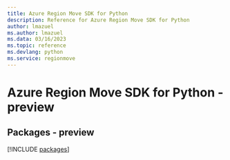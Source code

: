 ```yaml
---
title: Azure Region Move SDK for Python
description: Reference for Azure Region Move SDK for Python
author: lmazuel
ms.author: lmazuel
ms.data: 03/16/2023
ms.topic: reference
ms.devlang: python
ms.service: regionmove
---
```

# Azure Region Move SDK for Python - preview
## Packages - preview
[!INCLUDE [packages](region-move-index.md)]